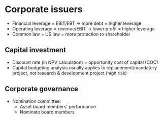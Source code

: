 # Corporate issuers
- Financial leverage = EBIT/EBT -> more debt = higher leverage
- Operating leverage = revenue/EBIT -> lower profit = higher leverage
- Common law = US law = more protection to shareholder
## Capital investment
- Discount rate (in NPV calculation) = opportunity cost of capital (COC)
- Capital budgeting analysis usually applies to replacement/mandatory project, not research & development project (high risk)
## Corporate governance
- Nomination committee:
  - Asset board members' performance
  - Nominate board members